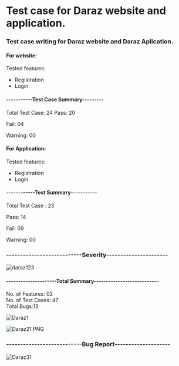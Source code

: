 # Test case for Daraz website and application.

### Test case writing for Daraz website and Daraz Aplication.

#### For website:
  
 Tested features:  
* Registration 
* Login
 
	
#### -----------Test Case Summary---------

Total Test Case: 24
Pass: 20

Fail: 04

Warning: 00

#### For Application:

Tested features:

* Registration
* Login

#### ------------Test Summary-----------

Total Test Case : 23

Pass: 14

Fail: 09

  
 
Warning: 00


 ### ---------------------------Severity---------------------- 
 ![daraz123](https://user-images.githubusercontent.com/68694418/196050101-38c934be-a483-46c0-9c92-212e5c604bdc.jpg)

 
 #### ---------------------Total Summary---------------------------
No. of Features: 02                                                         
No. of Test Cases: 47                                                       
Total Bugs:13      

![Daraz1](https://user-images.githubusercontent.com/68694418/196050132-c49e815c-8dd2-41b9-8a3f-5efd379338f0.PNG)

![Daraz21 PNG](https://user-images.githubusercontent.com/68694418/196050138-e0b73ab3-4f8c-4ace-8b4f-5bf300fabb04.jpg)


 ### ---------------------------Bug Report--------------------
 ![Daraz31](https://user-images.githubusercontent.com/68694418/196050265-d1588a36-7a77-4c42-80b6-f801288ff32e.jpg)

